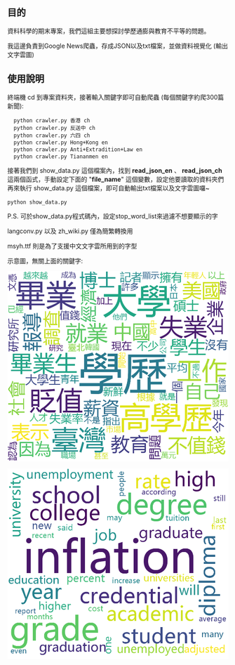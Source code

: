 ## 目的

資料科學的期末專案，我們這組主要想探討學歷通膨與教育不平等的問題。

我這邊負責到Google News爬蟲，存成JSON以及txt檔案，並做資料視覺化 (輸出文字雲圖)

## 使用說明

終端機 cd 到專案資料夾，接著輸入關鍵字即可自動爬蟲 (每個關鍵字約爬300篇新聞): 

```python=
  python crawler.py 香港 ch
  python crawler.py 反送中 ch
  python crawler.py 六四 ch
  python crawler.py Hong+Kong en
  python crawler.py Anti+Extradition+Law en
  python crawler.py Tiananmen en
```

接著我們到 show_data.py 這個檔案內，找到 **read_json_en** 、 **read_json_ch** 這兩個函式，手動設定下面的 "**file_name**" 這個變數，設定他要讀取的資料夾們
再來執行 show_data.py 這個檔案，即可自動輸出txt檔案以及文字雲圖囉~ 

```python=
python show_data.py
```

P.S. 可於show_data.py程式碼內，設定stop_word_list來過濾不想要顯示的字

langconv.py 以及 zh_wiki.py 僅為簡繁轉換用

msyh.ttf 則是為了支援中文文字雲所用到的字型

示意圖，無關上面的關鍵字:

![image](https://github.com/shawn2000100/10720CS_570100_DataScience/blob/master/DataScience_Final/word_count_text_ch.png?raw=true)

![image](https://github.com/shawn2000100/10720CS_570100_DataScience/blob/master/DataScience_Final/word_count_text_en_revised.png)
